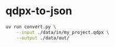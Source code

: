 # qdpx-to-json

```sh
uv run convert.py \
    --input ./data/in/my_project.qdpx \
    --output ./data/out/
```